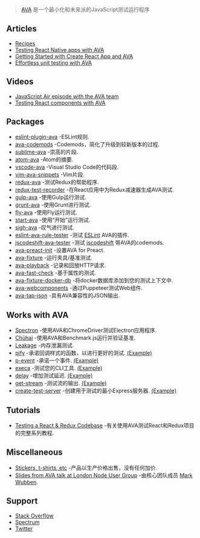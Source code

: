 <div class="github-widget" data-repo="avajs/awesome-ava"></div>
<script async src="https://pagead2.googlesyndication.com/pagead/js/adsbygoogle.js"></script><ins class="adsbygoogle" style="display:block" data-ad-client="ca-pub-6890694312814945" data-ad-slot="5473692530" data-ad-format="auto"  data-full-width-responsive="true"></ins><script>(adsbygoogle = window.adsbygoogle || []).push({});</script>

> [AVA](https://avajs.dev) 是一个最小化和未来派的JavaScript测试运行程序



## Articles

- [Recipes](https://github.com/avajs/ava/tree/master/docs/recipes)
- [Testing React Native apps with AVA](https://shift.infinite.red/testing-the-bejeezus-out-of-react-native-apps-with-ava-330f51f8f6c3)
- [Getting Started with Create React App and AVA](https://semaphoreci.com/community/tutorials/getting-started-with-create-react-app-and-ava)
- [Effortless unit testing with AVA](https://wecodetheweb.com/2016/04/19/effortless-unit-testing-with-ava/)

## Videos

- [JavaScript Air episode with the AVA team](http://jsair.io/ava)
- [Testing React components with AVA](https://www.youtube.com/watch?v=RxLW6-3dk5A)

## Packages

- [eslint-plugin-ava](https://github.com/avajs/eslint-plugin-ava) -ESLint规则.
- [ava-codemods](https://github.com/jamestalmage/ava-codemods) -Codemods，简化了升级到较新版本的过程.
- [sublime-ava](https://github.com/avajs/sublime-ava) -崇高的片段.
- [atom-ava](https://github.com/avajs/atom-ava) -Atom的摘要.
- [vscode-ava](https://github.com/samverschueren/vscode-ava) -Visual Studio Code的代码段.
- [vim-ava-snippets](https://github.com/ahmedelgabri/vim-ava-snippets) -Vim片段.
- [redux-ava](https://github.com/sotojuan/redux-ava) -测试Redux的帮助程序.
- [redux-test-recorder](https://github.com/conorhastings/redux-test-recorder) -在React应用中为Redux减速器生成AVA测试.
- [gulp-ava](https://github.com/avajs/gulp-ava) -使用Gulp运行测试.
- [grunt-ava](https://github.com/avajs/grunt-ava) -使用Grunt进行测试.
- [fly-ava](https://github.com/pine/fly-ava) -使用Fly运行测试.
- [start-ava](https://github.com/start-runner/ava) -使用“开始”运行测试.
- [sigh-ava](https://github.com/unlight/sigh-ava) -叹气进行测试.
- [eslint-ava-rule-tester](https://github.com/jfmengels/eslint-ava-rule-tester) -测试 [ESLint](https://github.com/eslint/eslint) AVA的插件.
- [jscodeshift-ava-tester](https://github.com/jfmengels/jscodeshift-ava-tester) -测试 [jscodeshift](https://github.com/facebook/jscodeshift) 带AVA的codemods.
- [ava-preact-init](https://github.com/avajs/ava-preact-init) -设置AVA for Preact.
- [ava-fixture](https://github.com/unional/ava-fixture) -运行夹具/基准测试.
- [ava-playback](https://github.com/dempfi/ava-playback) -记录和回放HTTP请求.
- [ava-fast-check](https://github.com/dubzzz/ava-fast-check) -基于属性的测试.
- [ava-fixture-docker-db](https://github.com/cdaringe/ava-fixture-docker-db) -将docker数据库添加到您的测试上下文中.
- [ava-webcomponents](https://github.com/Wildhoney/ava-webcomponents) -通过Puppeteer测试Web组件.
- [ava-tap-json](https://github.com/yovasx2/ava-tap-json) -具有AVA兼容性的JSON输出.

## Works with AVA

- [Spectron](https://github.com/electron/spectron#with-ava) -使用AVA和ChromeDriver测试Electron应用程序.
- [Chūhai](https://github.com/Hypercubed/chuhai) -使用AVA和Benchmark.js运行并验证基准.
- [Leakage](https://github.com/andywer/leakage#usage-with-ava--tape) -内存泄漏测试.
- [pify](https://github.com/sindresorhus/pify) -承诺回调样式的函数，以进行更好的测试. [(Example)](https://github.com/sindresorhus/registry-url/blob/eb1f0e01722208366c9199b96235fd043ec162ae/test.js#L6)
- [p-event](https://github.com/sindresorhus/p-event) -承诺一个事件. [(Example)](https://github.com/sindresorhus/gulp-debug/blob/4db5871594742a346d17aa9b34f43c87d4e54934/test.js#L42-L44)
- [execa](https://github.com/sindresorhus/execa) -测试您的CLI工具. [(Example)](https://github.com/sindresorhus/active-win-cli/blob/d01813762b304102d1fee147855481e9f38c8517/test.js#L5-L6)
- [delay](https://github.com/sindresorhus/delay) -增加测试延迟. [(Example)](https://github.com/sindresorhus/p-queue/blob/a3a5cadefc2b54269f4939bb34e8dc180c3bd800/test.js#L39)
- [get-stream](https://github.com/sindresorhus/get-stream) -测试流的输出. [(Example)](https://github.com/sindresorhus/ora/blob/4ceeedd51795bb88a8033229d198e70cd8a2aff7/test.js#L33-L35)
- [create-test-server](https://github.com/lukechilds/create-test-server) -创建用于测试的最小Express服务器. [(Example)](https://github.com/lukechilds/clone-response/blob/11f5870e4e1b039e2d9a8f1f72d45fd1b9706bf3/test/clone-response.js)

## Tutorials

- [Testing a React & Redux Codebase](http://silvenon.com/testing-react-and-redux/) -有关使用AVA测试React和Redux项目的完整系列教程.

## Miscellaneous

- [Stickers, t-shirts, etc](https://www.redbubble.com/people/sindresorhus/works/30330590-ava-logo) -产品以生产价格出售，没有任何加价.
- [Slides from AVA talk at London Node User Group](https://speakerdeck.com/novemberborn/ava-at-lnug) -由核心团队成员 [Mark Wubben](https://github.com/novemberborn).

## Support

- [Stack Overflow](https://stackoverflow.com/questions/tagged/ava)
- [Spectrum](https://spectrum.chat/ava)
- [Twitter](https://twitter.com/ava__js)
